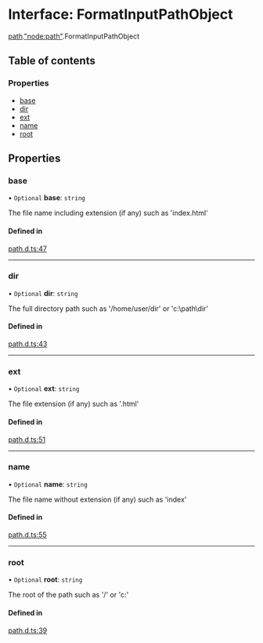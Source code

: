 # Interface: FormatInputPathObject

[path](../modules/path.md).["node:path"](../modules/path._node_path_.md).FormatInputPathObject

## Table of contents

### Properties

- [base](path._node_path_.FormatInputPathObject.md#base)
- [dir](path._node_path_.FormatInputPathObject.md#dir)
- [ext](path._node_path_.FormatInputPathObject.md#ext)
- [name](path._node_path_.FormatInputPathObject.md#name)
- [root](path._node_path_.FormatInputPathObject.md#root)

## Properties

### base

• `Optional` **base**: `string`

The file name including extension (if any) such as 'index.html'

#### Defined in

[path.d.ts:47](https://github.com/goodcodedev/bun-types/blob/8bd1b3a/path.d.ts#L47)

___

### dir

• `Optional` **dir**: `string`

The full directory path such as '/home/user/dir' or 'c:\path\dir'

#### Defined in

[path.d.ts:43](https://github.com/goodcodedev/bun-types/blob/8bd1b3a/path.d.ts#L43)

___

### ext

• `Optional` **ext**: `string`

The file extension (if any) such as '.html'

#### Defined in

[path.d.ts:51](https://github.com/goodcodedev/bun-types/blob/8bd1b3a/path.d.ts#L51)

___

### name

• `Optional` **name**: `string`

The file name without extension (if any) such as 'index'

#### Defined in

[path.d.ts:55](https://github.com/goodcodedev/bun-types/blob/8bd1b3a/path.d.ts#L55)

___

### root

• `Optional` **root**: `string`

The root of the path such as '/' or 'c:\'

#### Defined in

[path.d.ts:39](https://github.com/goodcodedev/bun-types/blob/8bd1b3a/path.d.ts#L39)
